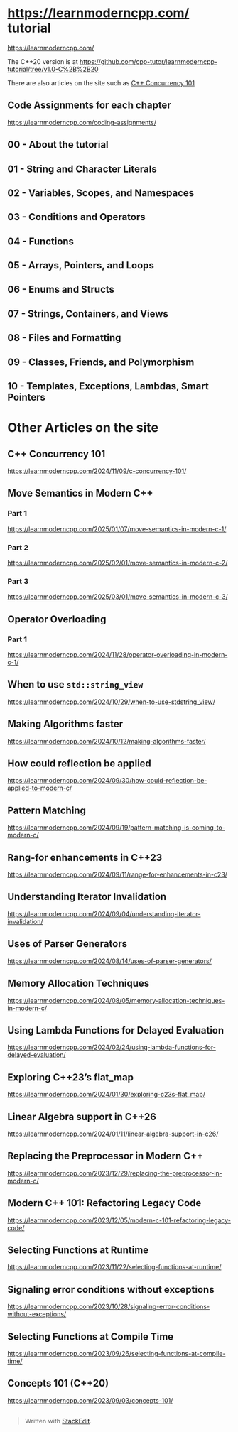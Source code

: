 
#  https://learnmoderncpp.com/ tutorial
https://learnmoderncpp.com/

The C++20 version is at https://github.com/cpp-tutor/learnmoderncpp-tutorial/tree/v1.0-C%2B%2B20

There are also articles on the site such as 
[C++ Concurrency 101](https://learnmoderncpp.com/2024/11/09/c-concurrency-101/#more-2785)

## Code Assignments for each chapter
https://learnmoderncpp.com/coding-assignments/


## 00 - About the tutorial

## 01 - String and Character Literals

## 02 - Variables, Scopes, and Namespaces

## 03 - Conditions and Operators

## 04 - Functions

## 05 - Arrays, Pointers, and Loops

## 06 - Enums and Structs

## 07 - Strings, Containers, and Views

## 08 - Files and Formatting

## 09 - Classes, Friends, and Polymorphism

## 10 - Templates, Exceptions, Lambdas, Smart Pointers

# Other Articles on the site

## C++ Concurrency 101
https://learnmoderncpp.com/2024/11/09/c-concurrency-101/



## Move Semantics in Modern C++

### Part 1

https://learnmoderncpp.com/2025/01/07/move-semantics-in-modern-c-1/

### Part 2

https://learnmoderncpp.com/2025/02/01/move-semantics-in-modern-c-2/

### Part 3

https://learnmoderncpp.com/2025/03/01/move-semantics-in-modern-c-3/

## Operator Overloading

### Part 1

https://learnmoderncpp.com/2024/11/28/operator-overloading-in-modern-c-1/

## When to use `std::string_view`

https://learnmoderncpp.com/2024/10/29/when-to-use-stdstring_view/

## Making Algorithms faster

https://learnmoderncpp.com/2024/10/12/making-algorithms-faster/

## How could reflection be applied

https://learnmoderncpp.com/2024/09/30/how-could-reflection-be-applied-to-modern-c/

## Pattern Matching

https://learnmoderncpp.com/2024/09/19/pattern-matching-is-coming-to-modern-c/

## Rang-for enhancements in C++23

https://learnmoderncpp.com/2024/09/11/range-for-enhancements-in-c23/

## Understanding Iterator Invalidation

https://learnmoderncpp.com/2024/09/04/understanding-iterator-invalidation/

## Uses of Parser Generators

https://learnmoderncpp.com/2024/08/14/uses-of-parser-generators/

##  Memory Allocation Techniques

https://learnmoderncpp.com/2024/08/05/memory-allocation-techniques-in-modern-c/

## Using Lambda Functions for Delayed Evaluation

https://learnmoderncpp.com/2024/02/24/using-lambda-functions-for-delayed-evaluation/

## Exploring C++23’s flat_map

https://learnmoderncpp.com/2024/01/30/exploring-c23s-flat_map/

## Linear Algebra support in C++26

https://learnmoderncpp.com/2024/01/11/linear-algebra-support-in-c26/

## Replacing the Preprocessor in Modern C++

https://learnmoderncpp.com/2023/12/29/replacing-the-preprocessor-in-modern-c/

## Modern C++ 101: Refactoring Legacy Code

https://learnmoderncpp.com/2023/12/05/modern-c-101-refactoring-legacy-code/

## Selecting Functions at Runtime

https://learnmoderncpp.com/2023/11/22/selecting-functions-at-runtime/

## Signaling error conditions without exceptions

https://learnmoderncpp.com/2023/10/28/signaling-error-conditions-without-exceptions/

## Selecting Functions at Compile Time

https://learnmoderncpp.com/2023/09/26/selecting-functions-at-compile-time/

## Concepts 101 (C++20)

https://learnmoderncpp.com/2023/09/03/concepts-101/


## 






> Written with [StackEdit](https://stackedit.io/).
<!--stackedit_data:
eyJoaXN0b3J5IjpbLTE4NjA0MzMwMjMsLTExMjAxMDUyODddfQ
==
-->